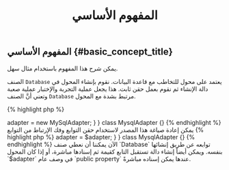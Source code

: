 ﻿---
title: المفهوم الأساسي
isChild: true
anchor:  basic_concept
---

## المفهوم الأساسي {#basic_concept_title}

يمكن شرح هذا المفهوم باستخدام مثال سهل.

الصنف `Database` يعتمد على محول للتخاطب مع قاعدة البيانات. نقوم بإنشاء المحول في دالة الإنشاء ثم نقوم بعمل حقن ثابت.
هذا يجعل عملية التجربة والإختبار عملية صعبة وتعني أنَّ الصنف `Database` مرتبط بشدة مع المحول.

{% highlight php %}
<?php
namespace Database;

class Database
{
    protected $adapter;

    public function __construct()
    {
        $this->adapter = new MySqlAdapter;
    }
}

class MysqlAdapter {}
{% endhighlight %}

يمكن إعادة صياغة هذا المصدر لاستخدام حقن التوابع وفك الإرتباط من التوابع

{% highlight php %}
<?php
namespace Database;

class Database
{
    protected $adapter;

    public function __construct(MySqlAdapter $adapter)
    {
        $this->adapter = $adapter;
    }
}

class MysqlAdapter {}
{% endhighlight %}

الآن يمكننا أن نعطي صنف `Database` توابعه عن طريق إنشائها بنفسه. ويمكن أيضاً إنشاء دالة تستقبل التابع كقيمة ثم إسنادها مباشرة، أو إذا كان المحول `$adapter` في وصف عام `public property` عندها يمكن إسناده مباشرةً.
